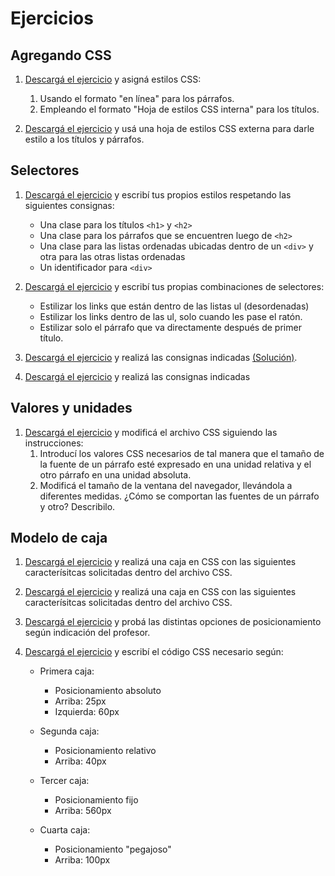 # Ejercicios

## Agregando CSS
1. [Descargá el ejercicio](descargas/ejercicio_css_introduccion_1.zip) y asigná estilos CSS:
    1. Usando el formato "en línea" para los párrafos. 
    2. Empleando el formato "Hoja de estilos CSS interna" para los títulos.  

2. [Descargá el ejercicio](descargas/ejercicio_css_introduccion_2.zip) y usá una hoja de estilos CSS externa para darle estilo a los títulos y párrafos.  

## Selectores

1. [Descargá el ejercicio](descargas/ejercicio_css_selectores_01.zip) y escribí tus propios estilos respetando las siguientes consignas:

	* Una clase para los títulos `<h1>` y `<h2>`
	* Una clase para los párrafos que se encuentren luego de `<h2>`
	* Una clase para las listas ordenadas ubicadas dentro de un `<div>` y otra para las otras listas ordenadas
	* Un identificador para `<div>`


2. [Descargá el ejercicio](descargas/ejercicio_css_selectores_02.zip) y escribí tus propias combinaciones de selectores:

	* Estilizar los links que están dentro de las listas ul (desordenadas)
	* Estilizar los links dentro de las ul, solo cuando les pase el ratón.
	* Estilizar solo el párrafo que va directamente después de primer título.

3. [Descargá el ejercicio](descargas/ejercicio_css_selectores_03.zip) y realizá las consignas indicadas [(Solución)](descargas/ejercicio_css_selectores_03_solucion.zip).

4. [Descargá el ejercicio](descargas/ejercicio_css_selectores_04.zip) y realizá las consignas indicadas 

## Valores y unidades
1. [Descargá el ejercicio](descargas/ejercicio_css_valores_unidades_1.zip) y modificá el archivo CSS siguiendo las instrucciones:
    1. Introducí los valores CSS necesarios de tal manera que el tamaño de la fuente de un párrafo esté expresado en una unidad relativa y el otro párrafo en una unidad absoluta. 
    2. Modificá el tamaño de la ventana del navegador, llevándola a diferentes medidas. ¿Cómo se comportan las fuentes de un párrafo y otro? Describilo. 

## Modelo de caja
1. [Descargá el ejercicio](../cssBoxModel/descargas/ejercicio_css_modelo_caja_1.zip) y realizá una caja en CSS con las siguientes caracterísitcas solicitadas dentro del archivo CSS.

2. [Descargá el ejercicio](../cssBoxModel/descargas/ejercicio_css_modelo_caja_2.zip) y realizá una caja en CSS con las siguientes caracterísitcas solicitadas dentro del archivo CSS.

3. [Descargá el ejercicio](../cssBoxModel/descargas/ejercicio_css_posicionamiento_1.zip) y probá las distintas opciones de posicionamiento según indicación del profesor. 

4. [Descargá el ejercicio](../cssBoxModel/descargas/ejercicio_css_posicionamiento_2.zip) y escribí el código CSS necesario según:

	* Primera caja: 
		* Posicionamiento absoluto
		* Arriba: 25px
		* Izquierda: 60px

	* Segunda caja: 
		* Posicionamiento relativo
		* Arriba: 40px

	* Tercer caja:
		* Posicionamiento fijo
		* Arriba: 560px

	* Cuarta caja:
		* Posicionamiento "pegajoso"
		* Arriba: 100px

